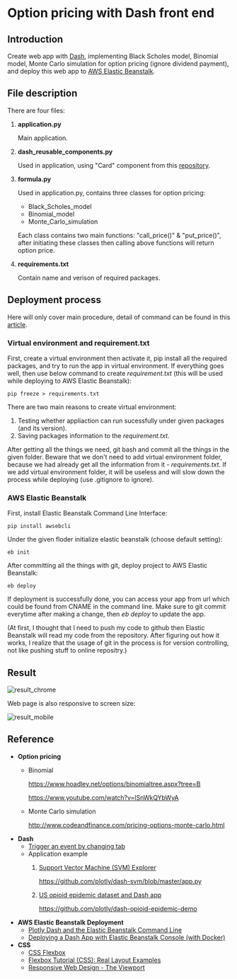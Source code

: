 # Option pricing with Dash front end

## Introduction
Create web app with [Dash](https://dash.plot.ly/), implementing Black Scholes model, Binomial model, Monte Carlo simulation for option pricing (ignore dividend payment), and deploy this web app to [AWS Elastic Beanstalk](https://aws.amazon.com/tw/elasticbeanstalk/).

## File description
There are four files:
1. **application.py**

   Main application.
2. **dash_reusable_components.py**

   Used in application, using "Card" component from this [repository](https://github.com/plotly/dash-svm/blob/master/utils/dash_reusable_components.py).
3. **formula.py**

   Used in application.py, contains three classes for option pricing:
   * Black_Scholes_model
   * Binomial_model
   * Monte_Carlo_simulation
   
   Each class contains two main functions: "call_price()" & "put_price()", after initiating these classes then calling above functions will return option price. 
4. **requirements.txt**

   Contain name and verison of required packages.
   
## Deployment process
Here will only cover main procedure, detail of command can be found in this [article](https://medium.com/@austinlasseter/plotly-dash-and-the-elastic-beanstalk-command-line-89fb6b67bb79).
### Virtual environment and requirement.txt
First, create a virtual environment then activate it, pip install all the required packages, and try to run the app in virtual environment. If everything goes well, then use below command to create *requirement.txt* (this will be used while deploying to AWS Elastic Beanstalk):
```
pip freeze > requirements.txt
```
There are two main reasons to create virtual environment:
1. Testing whether appliaction can run sucessfully under given packages (and its version).
2. Saving packages information to the *requirement.txt*.

After getting all the things we need, git bash and commit all the things in the given folder. Beware that we don't need to add virtual environment folder, because we had already get all the information from it - *requirements.txt*. If we add virtual environment folder, it will be useless and will slow down the process while deploying (use .gitignore to ignore).

### AWS Elastic Beanstalk
First, install Elastic Beanstalk Command Line Interface:
```
pip install awsebcli
```
Under the given floder initialize elastic beanstalk (choose default setting):
```
eb init
```
After committing all the things with git, deploy project to AWS Elastic Beanstalk:
```
eb deploy
```
If deployment is successfully done, you can access your app from url which could be found from CNAME in the command line. Make sure to git commit everytime after making a change, then *eb deploy* to update the app.

(At first, I thought that I need to push my code to github then Elastic Beanstalk will read my code from the repository. After figuring out how it works, I realize that the usage of git in the process is for version controlling, not like pushing stuff to online repositry.)

## Result
![result_chrome](https://i.imgur.com/6Rkn0zK.png)

Web page is also responsive to screen size:

![result_mobile](https://i.imgur.com/pHaFR9b.jpg)

## Reference
* **Option pricing**
  * Binomial

    https://www.hoadley.net/options/binomialtree.aspx?tree=B
     
    https://www.youtube.com/watch?v=lSnWkQYbWyA
  * Monte Carlo simulation

    http://www.codeandfinance.com/pricing-options-monte-carlo.html
* **Dash**
  * [Trigger an event by changing tab](https://community.plot.ly/t/trigger-an-event-by-changing-tab/5987)
  * Application example
    1. [Support Vector Machine (SVM) Explorer](https://github.com/plotly/dash-svm)

       https://github.com/plotly/dash-svm/blob/master/app.py
    2. [US opioid epidemic dataset and Dash app](https://opioid-epidemic.herokuapp.com/)

       https://github.com/plotly/dash-opioid-epidemic-demo
* **AWS Elastic Beanstalk Deployment**
  * [Plotly Dash and the Elastic Beanstalk Command Line](https://medium.com/@austinlasseter/plotly-dash-and-the-elastic-beanstalk-command-line-89fb6b67bb79)
  * [Deploying a Dash App with Elastic Beanstalk Console (with Docker)](https://medium.com/@austinlasseter/deploying-a-dash-app-with-elastic-beanstalk-console-27a834ebe91d)
* **CSS**
  * [CSS Flexbox](https://www.w3schools.com/css/css3_flexbox.asp)
  * [Flexbox Tutorial (CSS): Real Layout Examples](https://www.youtube.com/watch?v=k32voqQhODc)
  * [Responsive Web Design - The Viewport](https://www.w3schools.com/css/css_rwd_viewport.asp)